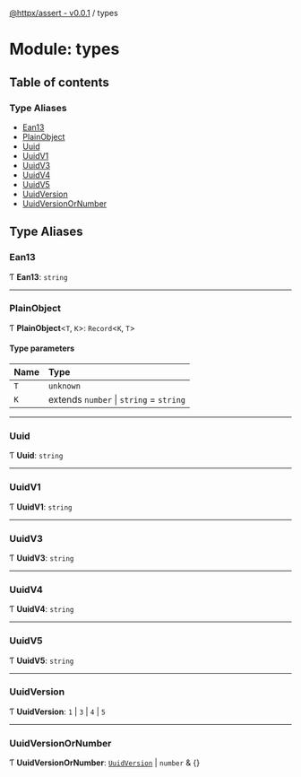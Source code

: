 [@httpx/assert - v0.0.1](../README.md) / types

# Module: types

## Table of contents

### Type Aliases

- [Ean13](types.md#ean13)
- [PlainObject](types.md#plainobject)
- [Uuid](types.md#uuid)
- [UuidV1](types.md#uuidv1)
- [UuidV3](types.md#uuidv3)
- [UuidV4](types.md#uuidv4)
- [UuidV5](types.md#uuidv5)
- [UuidVersion](types.md#uuidversion)
- [UuidVersionOrNumber](types.md#uuidversionornumber)

## Type Aliases

### Ean13

Ƭ **Ean13**: `string`

___

### PlainObject

Ƭ **PlainObject**\<`T`, `K`\>: `Record`\<`K`, `T`\>

#### Type parameters

| Name | Type |
| :------ | :------ |
| `T` | `unknown` |
| `K` | extends `number` \| `string` = `string` |

___

### Uuid

Ƭ **Uuid**: `string`

___

### UuidV1

Ƭ **UuidV1**: `string`

___

### UuidV3

Ƭ **UuidV3**: `string`

___

### UuidV4

Ƭ **UuidV4**: `string`

___

### UuidV5

Ƭ **UuidV5**: `string`

___

### UuidVersion

Ƭ **UuidVersion**: ``1`` \| ``3`` \| ``4`` \| ``5``

___

### UuidVersionOrNumber

Ƭ **UuidVersionOrNumber**: [`UuidVersion`](types.md#uuidversion) \| `number` & {}

